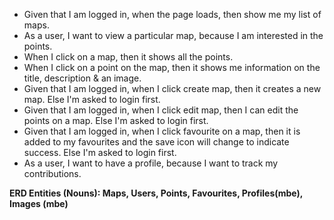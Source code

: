 * Given that I am logged in, when the page loads, then show me my list of maps.
* As a user, I want to view a particular map, because I am interested in the points.
* When I click on a map, then it shows all the points.
* When I click on a point on the map, then it shows me information on the title, description & an image.
* Given that I am logged in, when I click create map, then it creates a new map. Else I'm asked to login first.
* Given that I am logged in, when I click edit map, then I can edit the points on a map. Else I'm asked to login first.
* Given that I am logged in, when I click favourite on a map, then it is added to my favourites and the save icon will change to indicate success. Else I'm asked to login first.
* As a user, I want to have a profile, because I want to track my contributions.

**ERD Entities (Nouns): Maps, Users, Points, Favourites, Profiles(mbe), Images (mbe)** 

